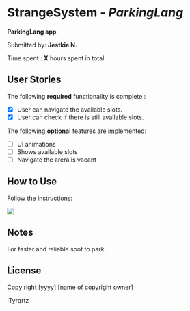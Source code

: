 # StrangeSystem - *ParkingLang*

**ParkingLang app**

Submitted by: **Jestkie N.**

Time spent : **X** hours spent in total

## User Stories

The following **required** functionality is complete :

*[x] User can navigate the available slots.
*[x] User can check if there is still available slots.

The following **optional** features are implemented:

*[ ] UI animations
*[ ] Shows available slots
*[ ] Navigate the arera is vacant

## How to Use

Follow the instructions:

<img src= 'https://imgur.com/gallery/IUqZjxu'>

## Notes

For faster and reliable spot to park.

## License

Copy right [yyyy] [name of copyright owner]

iTyrqrtz